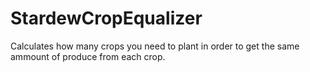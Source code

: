# StardewCropEqualizer
 Calculates how many crops you need to plant in order to get the same ammount of produce from each crop.
